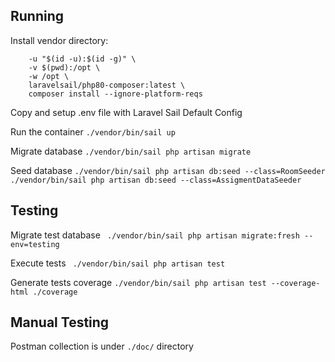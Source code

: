 ## Running
Install vendor directory:
```docker run --rm \
    -u "$(id -u):$(id -g)" \
    -v $(pwd):/opt \
    -w /opt \
    laravelsail/php80-composer:latest \
    composer install --ignore-platform-reqs
```
Copy and setup .env file with Laravel Sail Default Config

Run the container
`./vendor/bin/sail up`

Migrate database
`./vendor/bin/sail php artisan migrate`

Seed database
`./vendor/bin/sail php artisan db:seed --class=RoomSeeder`
`./vendor/bin/sail php artisan db:seed --class=AssigmentDataSeeder`

## Testing

Migrate test database
` ./vendor/bin/sail php artisan migrate:fresh --env=testing`

Execute tests
` ./vendor/bin/sail php artisan test`

Generate tests coverage
`./vendor/bin/sail php artisan test --coverage-html ./coverage`

## Manual Testing

Postman collection is under `./doc/` directory

